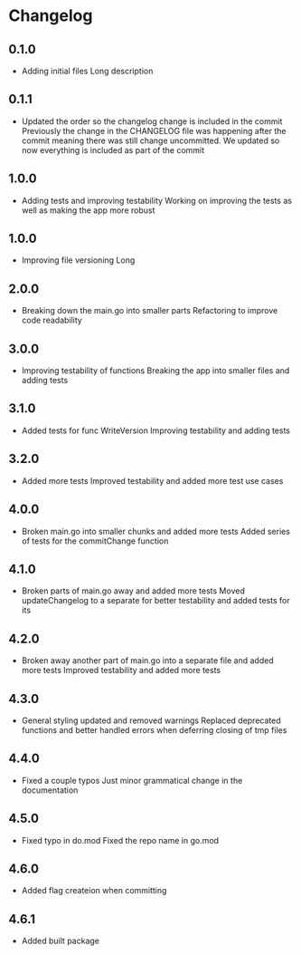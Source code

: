 # Changelog
## 0.1.0
- Adding initial files
  Long description
## 0.1.1
- Updated the order so the changelog change is included in the commit
  Previously the change in the CHANGELOG file was happening after the commit meaning there was still change uncommitted. We updated so now everything is included as part of the commit
## 1.0.0
- Adding tests and improving testability
  Working on improving the tests as well as making the app more robust
## 1.0.0
- Improving file versioning
  Long
## 2.0.0
- Breaking down the main.go into smaller parts
  Refactoring to improve code readability
## 3.0.0
- Improving testability of functions
  Breaking the app into smaller files and adding tests
## 3.1.0
- Added tests for func WriteVersion
  Improving testability and adding tests
## 3.2.0
- Added more tests
  Improved testability and added more test use cases
## 4.0.0
- Broken main.go into smaller chunks and added more tests
  Added series of tests for the commitChange function
## 4.1.0
- Broken parts of main.go away and added more tests
  Moved updateChangelog to a separate for better testability and added tests for its
## 4.2.0
- Broken away another part of main.go into a separate file and added more tests
  Improved testability and added more tests
## 4.3.0
- General styling updated and removed warnings
  Replaced deprecated functions and better handled errors when deferring closing of tmp files
## 4.4.0
- Fixed a couple typos
  Just minor grammatical change in the documentation
## 4.5.0
- Fixed typo in do.mod
  Fixed the repo name in go.mod
## 4.6.0
- Added flag createion when committing
## 4.6.1
- Added built package
